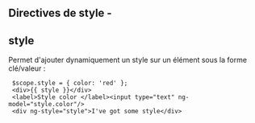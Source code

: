 ## Directives de style -
## style

Permet d'ajouter dynamiquement un style sur un élément sous la forme clé/valeur :

     $scope.style = { color: 'red' };
     <div>{{ style }}</div>
     <label>Style color </label><input type="text" ng-model="style.color"/>
     <div ng-style="style">I've got some style</div>

